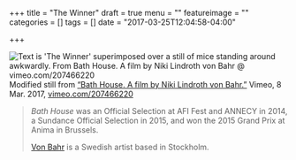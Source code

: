+++
title = "The Winner"
draft = true
menu = ""
featureimage = ""
categories = []
tags = []
date = "2017-03-25T12:04:58-04:00"

+++

<img src="/img/bath_house.png" alt="Text is 'The Winner' superimposed over a still of mice standing around awkwardly. From Bath House. A film by Niki Lindroth von Bahr @ vimeo.com/207466220">
Modified still from <a href="https://vimeo.com/207466220">“Bath House. A film by Niki Lindroth von Bahr.”</a> Vimeo, 8 Mar. 2017, <a href="https://vimeo.com/207466220">vimeo.com/207466220</a>

> *Bath House* was an Official Selection at AFI Fest and ANNECY in 2014, a Sundance Official Selection in 2015, and won the 2015 Grand Prix at Anima in Brussels.
>
> <a href="https://vimeo.com/user2928324">Von Bahr</a> is a Swedish artist based in Stockholm.